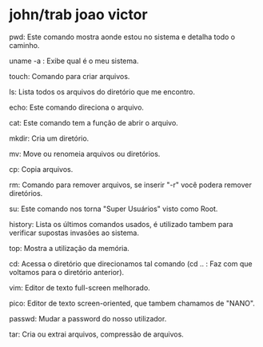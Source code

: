 # john/trab joao victor

pwd: Este comando mostra aonde estou no sistema e detalha todo o caminho.

uname -a : Exibe qual é o meu sistema.

touch: Comando para criar arquivos.

ls: Lista todos os arquivos do diretório que me encontro.

echo: Este comando direciona o arquivo.

cat: Este comando tem a função de abrir o arquivo.

mkdir: Cria um diretório.

mv: Move ou renomeia arquivos ou diretórios.

cp: Copia arquivos.

rm: Comando para remover arquivos, se inserir "-r" você podera remover diretórios.

su: Este comando nos torna "Super Usuários" visto como Root.

history: Lista os últimos comandos usados, é utilizado tambem para verificar supostas invasões ao sistema.

top: Mostra a utilização da memória.

cd: Acessa o diretório que direcionamos tal comando (cd .. : Faz com que voltamos para o diretório anterior).

vim: Editor de texto full-screen melhorado.

pico: Editor de texto screen-oriented, que tambem chamamos de "NANO".

passwd: Mudar a password do nosso utilizador.

tar: Cria ou extrai arquivos, compressão de arquivos.

